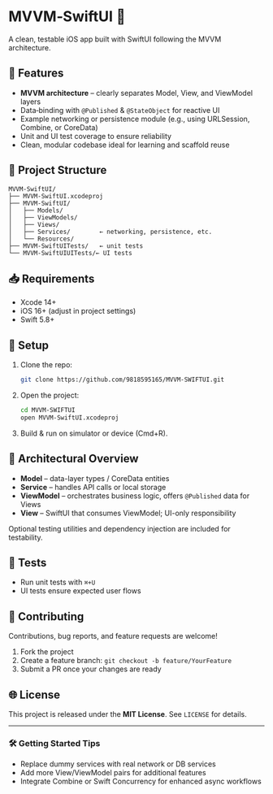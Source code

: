 
# MVVM‑SwiftUI 🌟

A clean, testable iOS app built with SwiftUI following the MVVM architecture.

## 🚀 Features

- **MVVM architecture** – clearly separates Model, View, and ViewModel layers  
- Data‑binding with `@Published` & `@StateObject` for reactive UI  
- Example networking or persistence module (e.g., using URLSession, Combine, or CoreData)  
- Unit and UI test coverage to ensure reliability  
- Clean, modular codebase ideal for learning and scaffold reuse  

## 🧱 Project Structure

```
MVVM‑SwiftUI/
├── MVVM‑SwiftUI.xcodeproj
├── MVVM‑SwiftUI/
│   ├── Models/
│   ├── ViewModels/
│   ├── Views/
│   ├── Services/        ← networking, persistence, etc.
│   └── Resources/
├── MVVM‑SwiftUITests/   ← unit tests
└── MVVM‑SwiftUIUITests/← UI tests
```

## 📥 Requirements

- Xcode 14+  
- iOS 16+ (adjust in project settings)  
- Swift 5.8+  

## 🔧 Setup

1. Clone the repo:  
   ```bash
   git clone https://github.com/9818595165/MVVM-SWIFTUI.git
   ```
2. Open the project:  
   ```bash
   cd MVVM-SWIFTUI
   open MVVM‑SwiftUI.xcodeproj
   ```
3. Build & run on simulator or device (Cmd+R).

## 🧭 Architectural Overview

- **Model** – data-layer types / CoreData entities  
- **Service** – handles API calls or local storage  
- **ViewModel** – orchestrates business logic, offers `@Published` data for Views  
- **View** – SwiftUI that consumes ViewModel; UI-only responsibility  

Optional testing utilities and dependency injection are included for testability.

## 🧪 Tests

- Run unit tests with `⌘+U`  
- UI tests ensure expected user flows  

## 🤝 Contributing

Contributions, bug reports, and feature requests are welcome!  
1. Fork the project  
2. Create a feature branch: `git checkout -b feature/YourFeature`  
3. Submit a PR once your changes are ready

## 🌐 License

This project is released under the **MIT License**. See `LICENSE` for details.

---

### 🛠️ Getting Started Tips

- Replace dummy services with real network or DB services  
- Add more View/ViewModel pairs for additional features  
- Integrate Combine or Swift Concurrency for enhanced async workflows  
